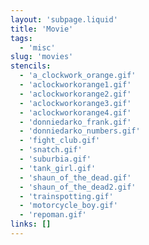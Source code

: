 ```yaml
---
layout: 'subpage.liquid'
title: 'Movie'
tags:
  - 'misc'
slug: 'movies'
stencils:
  - 'a_clockwork_orange.gif'
  - 'aclockworkorange1.gif'
  - 'aclockworkorange2.gif'
  - 'aclockworkorange3.gif'
  - 'aclockworkorange4.gif'
  - 'donniedarko_frank.gif'
  - 'donniedarko_numbers.gif'
  - 'fight_club.gif'
  - 'snatch.gif'
  - 'suburbia.gif'
  - 'tank_girl.gif'
  - 'shaun_of_the_dead.gif'
  - 'shaun_of_the_dead2.gif'
  - 'trainspotting.gif'
  - 'motorcycle_boy.gif'
  - 'repoman.gif'
links: []
---
```

